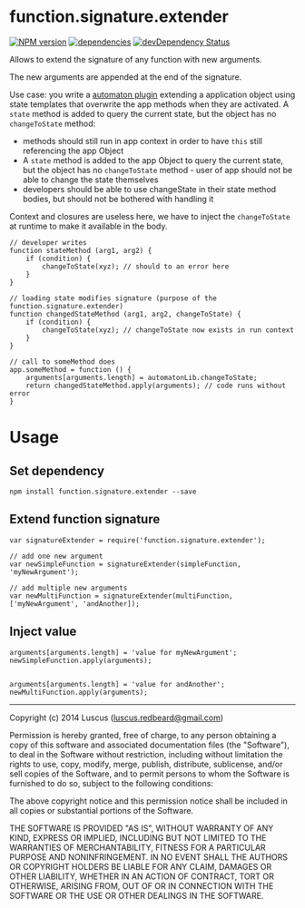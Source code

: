 # function.signature.extender
[![NPM version](https://badge.fury.io/js/function.signature.extender.svg)](http://badge.fury.io/js/function.signature.extender)
[![dependencies](https://david-dm.org/luscus/function.signature.extender.svg)](https://david-dm.org/luscus/function.signature.extender)
[![devDependency Status](https://david-dm.org/luscus/function.signature.extender/dev-status.svg?theme=shields.io)](https://david-dm.org/luscus/function.signature.extender#info=devDependencies)

Allows to extend the signature of any function with new arguments.

The new arguments are appended at the end of the signature.

Use case: you write a [automaton plugin](https://github.com/luscus/application.mixin.automaton) extending a application
object using state templates that overwrite the app methods when they are activated. A `state` method is added to
query the current state, but the object has no `changeToState` method:

- methods should still run in app context in order to have `this` still referencing the app Object
- A `state` method is added to the app Object to query the current state, but the object has no `changeToState` method - user of app should not be able to change the state themselves
- developers should be able to use changeState in their state method bodies, but should not be bothered with handling it

Context and closures are useless here, we have to inject the `changeToState` at runtime to make it available in the body.

    // developer writes
    function stateMethod (arg1, arg2) {
        if (condition) {
            changeToState(xyz); // should to an error here
        }
    }

    // loading state modifies signature (purpose of the function.signature.extender)
    function changedStateMethod (arg1, arg2, changeToState) {
        if (condition) {
            changeToState(xyz); // changeToState now exists in run context
        }
    }

    // call to someMethod does
    app.someMethod = function () {
        arguments[arguments.length] = automatonLib.changeToState;
        return changedStateMethod.apply(arguments); // code runs without error
    }

# Usage

## Set dependency

    npm install function.signature.extender --save


## Extend function signature

    var signatureExtender = require('function.signature.extender');

    // add one new argument
    var newSimpleFunction = signatureExtender(simpleFunction, 'myNewArgument');

    // add multiple new arguments
    var newMultiFunction = signatureExtender(multiFunction, ['myNewArgument', 'andAnother]);


## Inject value

    arguments[arguments.length] = 'value for myNewArgument';
    newSimpleFunction.apply(arguments);


    arguments[arguments.length] = 'value for andAnother';
    newMultiFunction.apply(arguments);



-------------------
Copyright (c) 2014 Luscus (luscus.redbeard@gmail.com)

Permission is hereby granted, free of charge, to any person obtaining a copy of this software and associated documentation files (the "Software"), to deal in the Software without restriction, including without limitation the rights to use, copy, modify, merge, publish, distribute, sublicense, and/or sell copies of the Software, and to permit persons to whom the Software is furnished to do so, subject to the following conditions:

The above copyright notice and this permission notice shall be included in all copies or substantial portions of the Software.

THE SOFTWARE IS PROVIDED "AS IS", WITHOUT WARRANTY OF ANY KIND, EXPRESS OR IMPLIED, INCLUDING BUT NOT LIMITED TO THE WARRANTIES OF MERCHANTABILITY, FITNESS FOR A PARTICULAR PURPOSE AND NONINFRINGEMENT. IN NO EVENT SHALL THE AUTHORS OR COPYRIGHT HOLDERS BE LIABLE FOR ANY CLAIM, DAMAGES OR OTHER LIABILITY, WHETHER IN AN ACTION OF CONTRACT, TORT OR OTHERWISE, ARISING FROM, OUT OF OR IN CONNECTION WITH THE SOFTWARE OR THE USE OR OTHER DEALINGS IN THE SOFTWARE.
